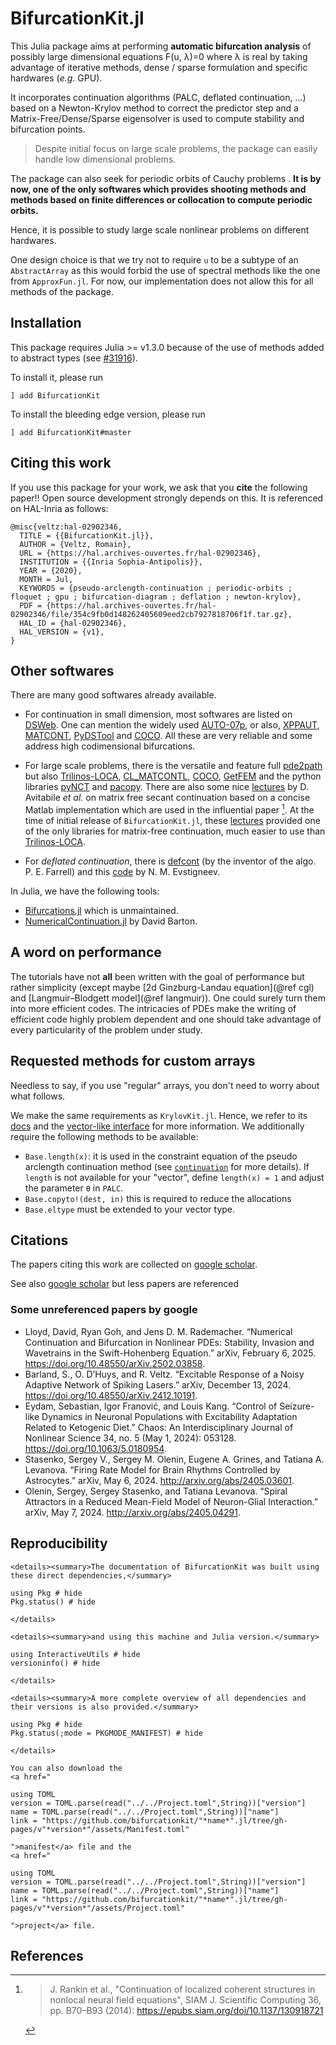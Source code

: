 # BifurcationKit.jl

This Julia package aims at performing **automatic bifurcation analysis** of possibly large dimensional equations F(u, λ)=0 where λ is real by taking advantage of iterative methods, dense / sparse formulation and specific hardwares (*e.g.* GPU).

It incorporates continuation algorithms (PALC, deflated continuation, ...) based on a Newton-Krylov method to correct the predictor step and a Matrix-Free/Dense/Sparse eigensolver is used to compute stability and bifurcation points.

> Despite initial focus on large scale problems, the package can easily handle low dimensional problems.

The package can also seek for periodic orbits of Cauchy problems . **It is by now, one of the only softwares which provides shooting methods and methods based on finite differences or collocation to compute periodic orbits.**

Hence, it is possible to study large scale nonlinear problems on different hardwares. 

One design choice is that we try not to require `u` to be a subtype of an `AbstractArray` as this would forbid the use of spectral methods like the one from `ApproxFun.jl`. For now, our implementation does not allow this for all methods of the package.

## Installation

This package requires Julia >= v1.3.0 because of the use of methods added to abstract types (see [#31916](https://github.com/JuliaLang/julia/pull/31916)).

To install it, please run

`] add BifurcationKit`

To install the bleeding edge version, please run

`] add BifurcationKit#master`

## Citing this work
If you use this package for your work, we ask that you **cite** the following paper!! Open source development strongly depends on this. It is referenced on HAL-Inria as follows:

```
@misc{veltz:hal-02902346,
  TITLE = {{BifurcationKit.jl}},
  AUTHOR = {Veltz, Romain},
  URL = {https://hal.archives-ouvertes.fr/hal-02902346},
  INSTITUTION = {{Inria Sophia-Antipolis}},
  YEAR = {2020},
  MONTH = Jul,
  KEYWORDS = {pseudo-arclength-continuation ; periodic-orbits ; floquet ; gpu ; bifurcation-diagram ; deflation ; newton-krylov},
  PDF = {https://hal.archives-ouvertes.fr/hal-02902346/file/354c9fb0d148262405609eed2cb7927818706f1f.tar.gz},
  HAL_ID = {hal-02902346},
  HAL_VERSION = {v1},
}
```

## Other softwares

There are many good softwares already available.

- For continuation in small dimension, most softwares are listed on [DSWeb](https://dsweb.siam.org/Software). One can mention the widely used [AUTO-07p](https://github.com/auto-07p/auto-07p), or also, [XPPAUT](http://www.math.pitt.edu/~bard/xpp/xpp.html), [MATCONT](https://sourceforge.net/projects/matcont/), [PyDSTool](https://github.com/robclewley/pydstool) and [COCO](https://sourceforge.net/projects/cocotools/). All these are very reliable and some address high codimensional bifurcations.

- For large scale problems, there is the versatile and feature full [pde2path](http://www.staff.uni-oldenburg.de/hannes.uecker/pde2path/) but also [Trilinos-LOCA](https://trilinos.github.io/nox_and_loca.html), [CL_MATCONTL](https://github.com/careljonkhout/cl_matcontL), [COCO](https://sourceforge.net/projects/cocotools/), [GetFEM](https://getfem.org/userdoc/model_continuation.html) and the python libraries [pyNCT](https://pypi.org/project/PyNCT/) and [pacopy](https://github.com/nschloe/pacopy). There are also some nice [lectures](https://zenodo.org/record/3821169#.Y-zsAy8w08Q) by D. Avitabile *et al.* on matrix free secant continuation based on a concise Matlab implementation which are used in the influential paper [^Rankin]. At the time of initial release of `BifurcationKit.jl`, these [lectures](https://zenodo.org/record/3821169#.Y-zsAy8w08Q) provided one of the only libraries for matrix-free continuation, much easier to use than [Trilinos-LOCA](https://trilinos.github.io/nox_and_loca.html).
- For *deflated continuation*, there is [defcont](https://bitbucket.org/pefarrell/defcon/src/master/) (by the inventor of the algo. P. E. Farrell) and this [code](https://github.com/evstigneevnm/deflated_continuation) by N. M. Evstigneev.

In Julia, we have the following tools:

- [Bifurcations.jl](https://github.com/tkf/Bifurcations.jl) which is unmaintained.
- [NumericalContinuation.jl](https://github.com/dawbarton/NumericalContinuation.jl) by David Barton.

## A word on performance

The tutorials have not **all** been written with the goal of performance but rather simplicity (except maybe [2d Ginzburg-Landau equation](@ref cgl) and [Langmuir–Blodgett model](@ref langmuir)). One could surely turn them into more efficient codes. The intricacies of PDEs make the writing of efficient code highly problem dependent and one should take advantage of every particularity of the problem under study.

## Requested methods for custom arrays
Needless to say, if you use "regular" arrays, you don't need to worry about what follows.

We make the same requirements as `KrylovKit.jl`. Hence, we refer to its [docs](https://jutho.github.io/KrylovKit.jl/stable/#Package-features-and-alternatives-1) and the [vector-like interface](https://github.com/Jutho/VectorInterface.jl?tab=readme-ov-file) for more information. We additionally require the following methods to be available:

- `Base.length(x)`: it is used in the constraint equation of the pseudo arclength continuation method (see [`continuation`](@ref) for more details). If `length` is not available for your "vector", define `length(x) = 1` and adjust the parameter `θ` in `PALC`.
- `Base.copyto!(dest, in)` this is required to reduce the allocations
- `Base.eltype` must be extended to your vector type.

## Citations
The papers citing this work are collected on [google scholar](https://scholar.google.com/scholar?q=bifurcationkit&hl=en&as_sdt=0,5).

See also [google scholar](https://scholar.google.com/scholar?oi=bibs&hl=en&cites=159498619004863176,12573642401780006854,8662907770106865595) but less papers are referenced

### Some unreferenced papers by google
- Lloyd, David, Ryan Goh, and Jens D. M. Rademacher. “Numerical Continuation and Bifurcation in Nonlinear PDEs: Stability, Invasion and Wavetrains in the Swift-Hohenberg Equation.” arXiv, February 6, 2025. https://doi.org/10.48550/arXiv.2502.03858.
- Barland, S., O. D’Huys, and R. Veltz. “Excitable Response of a Noisy Adaptive Network of Spiking Lasers.” arXiv, December 13, 2024. https://doi.org/10.48550/arXiv.2412.10191.
- Eydam, Sebastian, Igor Franović, and Louis Kang. “Control of Seizure-like Dynamics in Neuronal Populations with Excitability Adaptation Related to Ketogenic Diet.” Chaos: An Interdisciplinary Journal of Nonlinear Science 34, no. 5 (May 1, 2024): 053128. https://doi.org/10.1063/5.0180954.
- Stasenko, Sergey V., Sergey M. Olenin, Eugene A. Grines, and Tatiana A. Levanova. “Firing Rate Model for Brain Rhythms Controlled by Astrocytes.” arXiv, May 6, 2024. http://arxiv.org/abs/2405.03601.
- Olenin, Sergey, Sergey Stasenko, and Tatiana Levanova. “Spiral Attractors in a Reduced Mean-Field Model of Neuron-Glial Interaction.” arXiv, May 7, 2024. http://arxiv.org/abs/2405.04291.




## Reproducibility
```@raw html
<details><summary>The documentation of BifurcationKit was built using these direct dependencies,</summary>
```
```@example
using Pkg # hide
Pkg.status() # hide
```
```@raw html
</details>
```
```@raw html
<details><summary>and using this machine and Julia version.</summary>
```
```@example
using InteractiveUtils # hide
versioninfo() # hide
```
```@raw html
</details>
```
```@raw html
<details><summary>A more complete overview of all dependencies and their versions is also provided.</summary>
```
```@example
using Pkg # hide
Pkg.status(;mode = PKGMODE_MANIFEST) # hide
```
```@raw html
</details>
```
```@raw html
You can also download the
<a href="
```
```@eval
using TOML
version = TOML.parse(read("../../Project.toml",String))["version"]
name = TOML.parse(read("../../Project.toml",String))["name"]
link = "https://github.com/bifurcationkit/"*name*".jl/tree/gh-pages/v"*version*"/assets/Manifest.toml"
```
```@raw html
">manifest</a> file and the
<a href="
```
```@eval
using TOML
version = TOML.parse(read("../../Project.toml",String))["version"]
name = TOML.parse(read("../../Project.toml",String))["name"]
link = "https://github.com/bifurcationkit/"*name*".jl/tree/gh-pages/v"*version*"/assets/Project.toml"
```
```@raw html
">project</a> file.
```

## References

[^Rankin]:> J. Rankin et al., "Continuation of localized coherent structures in nonlocal neural field equations", SIAM J. Scientific Computing 36, pp. B70–B93 (2014): https://epubs.siam.org/doi/10.1137/130918721
